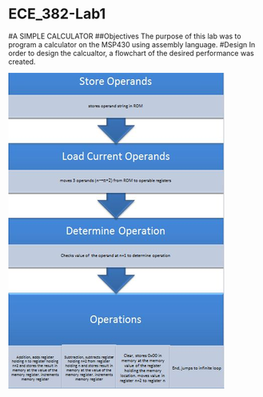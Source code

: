 ECE_382-Lab1
============
#A SIMPLE CALCULATOR
##Objectives
The purpose of this lab was to program a calculator on the MSP430 using assembly language. 
#Design
In order to design the calcualtor, a flowchart of the desired performance was created.

![alt tag](https://raw.githubusercontent.com/seanbapty/ECE_382-Lab1/master/flowchartpic.JPG)
